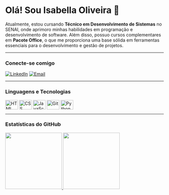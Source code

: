 # Olá! Sou Isabella Oliveira 👋

Atualmente, estou cursando **Técnico em Desenvolvimento de Sistemas** no SENAI, onde aprimoro minhas habilidades em programação e desenvolvimento de software. Além disso, possuo cursos complementares em **Pacote Office**, o que me proporciona uma base sólida em ferramentas essenciais para o desenvolvimento e gestão de projetos.

---

### Conecte-se comigo

[![LinkedIn](https://img.shields.io/badge/LinkedIn-0A66C2?style=for-the-badge&logo=linkedin&logoColor=white)](https://www.linkedin.com/in/isabella-costa-santos-de-oliveira-7a1b47305?utm_source=share&utm_campaign=share_via&utm_content=profile&utm_medium=android_app)
[![Email](https://img.shields.io/badge/Email-D14836?style=for-the-badge&logo=gmail&logoColor=white)](mailto:bellacsoliveira123@gmail.com)

---

### Linguagens e Tecnologias

<div style="display: inline_block">
  <img align="center" alt="HTML" title="HTML" height="30" width="40" src="https://cdn.jsdelivr.net/gh/devicons/devicon@latest/icons/html5/html5-original.svg">
  <img align="center" alt="CSS" title="CSS" height="30" width="40" src="https://cdn.jsdelivr.net/gh/devicons/devicon@latest/icons/css3/css3-original.svg">
  <img align="center" alt="JavaScript" title="JavaScript" height="30" width="40" src="https://cdn.jsdelivr.net/gh/devicons/devicon@latest/icons/javascript/javascript-original.svg">
  <img align="center" alt="Git" title="Git" height="30" width="40" src="https://cdn.jsdelivr.net/gh/devicons/devicon@latest/icons/git/git-original.svg">
  <img align="center" alt="Python" title="Python" height="30" width="40" src="https://cdn.jsdelivr.net/gh/devicons/devicon@latest/icons/python/python-original.svg">
</div>

---

### Estatísticas do GitHub

<div>
  <a href="https://github.com/isabellaoliiveiiraa">
  <img height="180em" src="https://github-readme-stats.vercel.app/api?username=isabellaoliiveiiraa&show_icons=true&theme=tokyonight&include_all_commits=true&count_private=true"/>
  <img height="180em" src="https://github-readme-stats.vercel.app/api/top-langs/?username=isabellaoliiveiiraa&layout=compact&langs_count=7&theme=tokyonight"/>
  </a>
</div>
